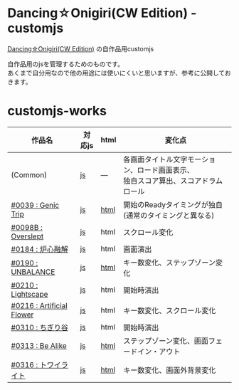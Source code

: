 # Dancing☆Onigiri(CW Edition) - customjs
[Dancing☆Onigiri(CW Edition)](https://github.com/cwtickle/danoniplus) の自作品用customjs

自作品用のjsを管理するためのものです。  
あくまで自分用なので他の用途には使いにくいと思いますが、参考に公開しておきます。  

# customjs-works

|作品名|対応js|html|変化点|
|----|----|----|----|
|(Common)|[js](https://github.com/cwtickle/danoniplus-custom/blob/master/js/danoni_custom.js)|―|各画面タイトル文字モーション、ロード画面表示、<br>独自スコア算出、スコアドラムロール|
|[#0039 : Genic Trip](http://cw7.sakura.ne.jp/danoni/2006/0039_GenicTrip.html)|[js](https://github.com/cwtickle/danoniplus-custom/blob/master/js/danoni_custom-0039.js)|[html](https://github.com/cwtickle/danoniplus-custom/blob/master/danoni/0039_GenicTrip.html)|開始のReadyタイミングが独自 (通常のタイミングと異なる)|
|[#0098B : Overslept](http://cw7.sakura.ne.jp/danoni/2018/0098B_Overslept.html)|[js](https://github.com/cwtickle/danoniplus-custom/blob/master/js/danoni_custom-0098B.js)|html|スクロール変化|
|[#0184 : 炉心融解](http://cw7.sakura.ne.jp/danoni/2010/0184_RosinYukai.html)|[js](https://github.com/cwtickle/danoniplus-custom/blob/master/js/danoni_custom-0184.js)|html|画面演出|
|[#0190 : UNBALANCE](http://cw7.sakura.ne.jp/danoni/2010/0190_UNBALANCE.html)|[js](https://github.com/cwtickle/danoniplus-custom/blob/master/js/danoni_custom-0190.js)|[html](https://github.com/cwtickle/danoniplus-custom/blob/master/danoni/0190_UNBALANCE.html)|キー数変化、ステップゾーン変化|
|[#0210 : Lightscape](http://cw7.sakura.ne.jp/danoni/2011/0210_Lightscape.html)|[js](https://github.com/cwtickle/danoniplus-custom/blob/master/js/danoni_custom-0210.js)|html|開始時演出|
|[#0216 : Artificial Flower](http://cw7.sakura.ne.jp/danoni/2012/0216_ArtificialFlower.html)|[js](https://github.com/cwtickle/danoniplus-custom/blob/master/js/danoni_custom-0216.js)|html|キー数変化、スクロール変化|
|[#0310 : ちぎり谷](http://cw7.sakura.ne.jp/danoni/2018/0310_Chigiridani.html)|[js](https://github.com/cwtickle/danoniplus-custom/blob/master/js/danoni_custom-0310.js)|html|開始時演出|
|[#0313 : Be Alike](http://cw7.sakura.ne.jp/danoni/2018/0313_BeAlike.html)|[js](https://github.com/cwtickle/danoniplus-custom/blob/master/js/danoni_custom-0313.js)|[html](https://github.com/cwtickle/danoniplus-custom/blob/master/danoni/0313_BeAlike.html)|ステップゾーン変化、画面フェードイン・アウト| 
|[#0316 : トワイライト](http://cw7.sakura.ne.jp/danoni/2018/0316_Twilight.html)|[js](https://github.com/cwtickle/danoniplus-custom/blob/master/js/danoni_custom-0316.js)|[html](https://github.com/cwtickle/danoniplus-custom/blob/master/danoni/0316_Twilight.html)|キー数変化、画面外背景変化|
